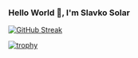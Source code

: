 ### Hello World 👋, I'm Slavko Solar

[![GitHub Streak](https://streak-stats.demolab.com?user=okvalsralos&theme=gotham&hide_border=true)](https://git.io/streak-stats)

[![trophy](https://github-profile-trophy.vercel.app/?username=okvalsralos&theme=tokyonight&rank=-?&column=4&no-bg=true&no-frame=true)](https://github.com/ryo-ma/github-profile-trophy)
